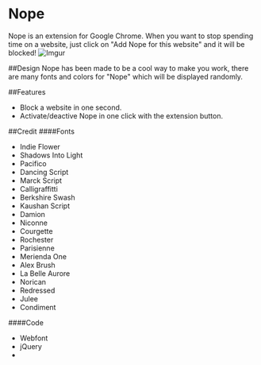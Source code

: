 # Nope

Nope is an extension for Google Chrome. When you want to stop spending time on a website, just click on "Add Nope for this website" and it will be blocked! 
![Imgur](http://i.imgur.com/uHpyx9F.gif)

##Design
Nope has been made to be a cool way to make you work, there are many fonts and colors for "Nope" which will be displayed randomly.

##Features
* Block a website in one second.
* Activate/deactive Nope in one click with the extension button.

##Credit
####Fonts
* Indie Flower
* Shadows Into Light
* Pacifico
* Dancing Script
* Marck Script
* Calligraffitti
* Berkshire Swash
* Kaushan Script
* Damion
* Niconne
* Courgette
* Rochester
* Parisienne
* Merienda One
* Alex Brush
* La Belle Aurore
* Norican
* Redressed
* Julee
* Condiment

####Code
* Webfont
* jQuery
* 
